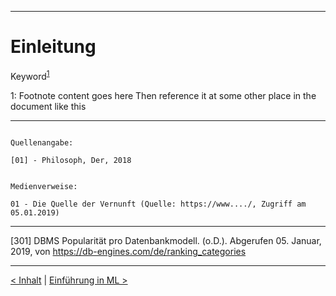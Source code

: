 ***

# Einleitung


Keyword<sup>[1](#myfootnote1)</sup>

<a name="myfootnote1">1</a>: Footnote content goes here
Then reference it at some other place in the document like this


------
```

Quellenangabe:

[01] - Philosoph, Der, 2018


Medienverweise:

01 - Die Quelle der Vernunft (Quelle: https://www..../, Zugriff am 05.01.2019)

```

------

[301] DBMS Popularität pro Datenbankmodell. (o.D.). Abgerufen 05. Januar, 2019, von https://db-engines.com/de/ranking_categories

------

[< Inhalt](02_toc.md)	|	[Einführung in ML >](04_ml.md)